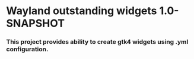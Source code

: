 # Wayland outstanding widgets 1.0-SNAPSHOT

### This project provides ability to create gtk4 widgets using .yml configuration.
